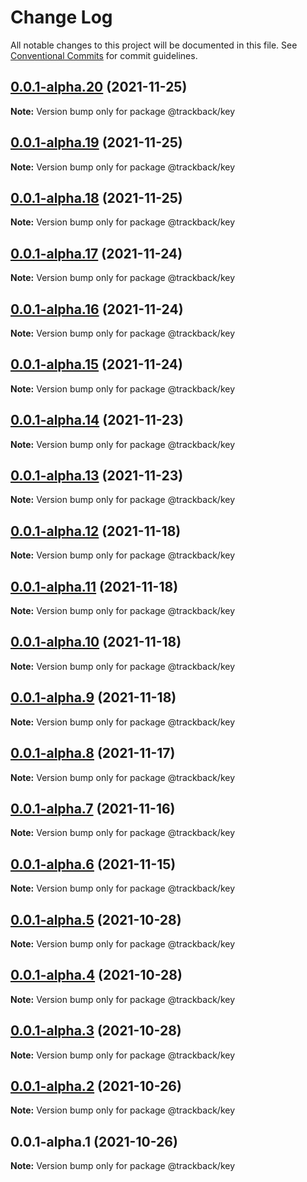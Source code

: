 # Change Log

All notable changes to this project will be documented in this file.
See [Conventional Commits](https://conventionalcommits.org) for commit guidelines.

## [0.0.1-alpha.20](https://github.com/trackback-blockchain/trackback-verifiable/compare/@trackback/key@0.0.1-alpha.19...@trackback/key@0.0.1-alpha.20) (2021-11-25)

**Note:** Version bump only for package @trackback/key





## [0.0.1-alpha.19](https://github.com/trackback-blockchain/track-back-verifier/compare/@trackback/key@0.0.1-alpha.18...@trackback/key@0.0.1-alpha.19) (2021-11-25)

**Note:** Version bump only for package @trackback/key





## [0.0.1-alpha.18](github.com/trackback-blockchain/track-back-verifier/packages/trackback-key/compare/@trackback/key@0.0.1-alpha.17...@trackback/key@0.0.1-alpha.18) (2021-11-25)

**Note:** Version bump only for package @trackback/key





## [0.0.1-alpha.17](https://github.com/trackback-blockchain/trackback-verifiable/compare/@trackback/key@0.0.1-alpha.16...@trackback/key@0.0.1-alpha.17) (2021-11-24)

**Note:** Version bump only for package @trackback/key





## [0.0.1-alpha.16](https://github.com/trackback-blockchain/trackback-verifiable/compare/@trackback/key@0.0.1-alpha.15...@trackback/key@0.0.1-alpha.16) (2021-11-24)

**Note:** Version bump only for package @trackback/key





## [0.0.1-alpha.15](https://github.com/trackback-blockchain/trackback-verifiable/compare/@trackback/key@0.0.1-alpha.14...@trackback/key@0.0.1-alpha.15) (2021-11-24)

**Note:** Version bump only for package @trackback/key





## [0.0.1-alpha.14](https://github.com/trackback-blockchain/trackback-verifiable/compare/@trackback/key@0.0.1-alpha.13...@trackback/key@0.0.1-alpha.14) (2021-11-23)

**Note:** Version bump only for package @trackback/key





## [0.0.1-alpha.13](https://github.com/trackback-blockchain/trackback-verifiable/compare/@trackback/key@0.0.1-alpha.12...@trackback/key@0.0.1-alpha.13) (2021-11-23)

**Note:** Version bump only for package @trackback/key





## [0.0.1-alpha.12](https://github.com/trackback-blockchain/trackback-verifiable/compare/@trackback/key@0.0.1-alpha.11...@trackback/key@0.0.1-alpha.12) (2021-11-18)

**Note:** Version bump only for package @trackback/key





## [0.0.1-alpha.11](https://github.com/trackback-blockchain/trackback-verifiable/compare/@trackback/key@0.0.1-alpha.10...@trackback/key@0.0.1-alpha.11) (2021-11-18)

**Note:** Version bump only for package @trackback/key





## [0.0.1-alpha.10](https://github.com/trackback-blockchain/trackback-verifiable/compare/@trackback/key@0.0.1-alpha.9...@trackback/key@0.0.1-alpha.10) (2021-11-18)

**Note:** Version bump only for package @trackback/key





## [0.0.1-alpha.9](https://github.com/trackback-blockchain/trackback-verifiable/compare/@trackback/key@0.0.1-alpha.8...@trackback/key@0.0.1-alpha.9) (2021-11-18)

**Note:** Version bump only for package @trackback/key





## [0.0.1-alpha.8](https://github.com/trackback-blockchain/trackback-verifiable/compare/@trackback/key@0.0.1-alpha.7...@trackback/key@0.0.1-alpha.8) (2021-11-17)

**Note:** Version bump only for package @trackback/key





## [0.0.1-alpha.7](https://github.com/trackback-blockchain/trackback-verifiable/compare/@trackback/key@0.0.1-alpha.6...@trackback/key@0.0.1-alpha.7) (2021-11-16)

**Note:** Version bump only for package @trackback/key





## [0.0.1-alpha.6](https://github.com/trackback-blockchain/trackback-verifiable/compare/@trackback/key@0.0.1-alpha.5...@trackback/key@0.0.1-alpha.6) (2021-11-15)

**Note:** Version bump only for package @trackback/key





## [0.0.1-alpha.5](https://github.com/trackback-blockchain/trackback-verifiable/compare/@trackback/key@0.0.1-alpha.4...@trackback/key@0.0.1-alpha.5) (2021-10-28)

**Note:** Version bump only for package @trackback/key





## [0.0.1-alpha.4](https://github.com/trackback-blockchain/trackback-verifiable/compare/@trackback/key@0.0.1-alpha.3...@trackback/key@0.0.1-alpha.4) (2021-10-28)

**Note:** Version bump only for package @trackback/key





## [0.0.1-alpha.3](https://github.com/trackback-blockchain/trackback-verifiable/compare/@trackback/key@0.0.1-alpha.2...@trackback/key@0.0.1-alpha.3) (2021-10-28)

**Note:** Version bump only for package @trackback/key





## [0.0.1-alpha.2](https://github.com/trackback-blockchain/trackback-verifiable/compare/@trackback/key@0.0.1-alpha.1...@trackback/key@0.0.1-alpha.2) (2021-10-26)

**Note:** Version bump only for package @trackback/key





## 0.0.1-alpha.1 (2021-10-26)

**Note:** Version bump only for package @trackback/key
